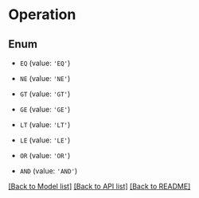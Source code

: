 # Operation


## Enum

* `EQ` (value: `'EQ'`)

* `NE` (value: `'NE'`)

* `GT` (value: `'GT'`)

* `GE` (value: `'GE'`)

* `LT` (value: `'LT'`)

* `LE` (value: `'LE'`)

* `OR` (value: `'OR'`)

* `AND` (value: `'AND'`)

[[Back to Model list]](../README.md#documentation-for-models) [[Back to API list]](../README.md#documentation-for-api-endpoints) [[Back to README]](../README.md)


